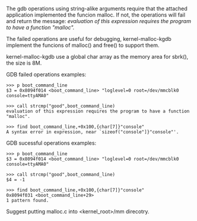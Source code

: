 The gdb operations using string-alike arguments require that the attached application implemented the funcion malloc.
If not, the operations will fail and return the message: *evaluation of this expression requires the program to have a function "malloc".*

The failed operations are useful for debugging, kernel-malloc-kgdb implement the funcions of malloc() and free() to support them.

kernel-malloc-kgdb use a global char array as the memory area for sbrk(), the size is 8M.

GDB failed operations examples:

```shell
>>> p boot_command_line 
$3 = 0x8094f014 <boot_command_line> "loglevel=0 root=/dev/mmcblk0 console=ttyAMA0"

>>> call strcmp("good",boot_command_line)
evaluation of this expression requires the program to have a function "malloc".

>>> find boot_command_line,+0x100,{char[7]}"console"
A syntax error in expression, near `sizeof("console"]}"console"'.
```
GDB sucessful operations examples:
```shell
>>> p boot_command_line 
$3 = 0x8094f014 <boot_command_line> "loglevel=0 root=/dev/mmcblk0 console=ttyAMA0"

>>> call strcmp("good",boot_command_line)
$4 = -1

>>> find boot_command_line,+0x100,{char[7]}"console"
0x8094f031 <boot_command_line+29>
1 pattern found.
```

Suggest putting malloc.c into <kernel_root>/mm direcotry.
